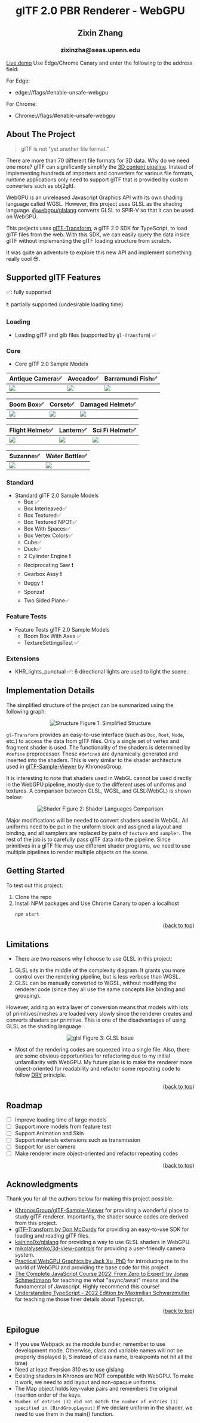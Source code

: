 <div id="top"></div>
<!-- PROJECT LOGO -->
<br />
<div align="center">
  <h1 align="center">glTF 2.0 PBR Renderer - WebGPU</h1>
  <h2 align="center">Zixin Zhang</h2>
  <h3 align="center">zixinzha@seas.upenn.edu</h3>
</div>

<!-- ABOUT THE PROJECT -->

[Live demo](https://gltf-webgpu.netlify.app/) Use Edge/Chrome Canary and enter the following to the address field:

For Edge:

- edge://flags/#enable-unsafe-webgpu

For Chrome:

- Chrome://flags/#enable-unsafe-webgpu

## About The Project

> glTF is not "yet another file format."

There are more than 70 different file formats for 3D data. Why do we need one more? glTF can significantly simplify the [3D content pipeline](https://github.com/KhronosGroup/glTF-Tutorials/blob/master/gltfTutorial/images/contentPipelineWithGltf.png). Instead of implementing hundreds of importers and converters for various file formats, runtime applications only need to support glTF that is provided by custom converters such as obj2gltf.

WebGPU is an unreleased Javascript Graphics API with its own shading language called WGSL. However, this project uses GLSL as the shading language. [@webgpu/glslang](https://www.npmjs.com/package/@webgpu/glslang) converts GLSL to SPIR-V so that it can be used on WebGPU.

This projects uses [glTF-Transform](https://github.com/donmccurdy/glTF-Transform), a glTF 2.0 SDK for TypeScript, to load glTF files from the web. With this SDK, we can easily query the data inside glTF without implementing the glTF loading structure from scratch.

It was quite an adventure to explore this new API and implement something really cool 😎.

## Supported glTF Features

✅: fully supported

❗: partially supported (undesirable loading time)

### Loading

- Loading glTF and glb files (supported by `gl-Transform`) ✅

### Core

- Core glTF 2.0 Sample Models

| Antique Camera✅                | Avocado✅                 | Barramundi Fish✅                |
| ------------------------------- | ------------------------- | -------------------------------- |
| ![](mdAssets/AntiqueCamera.gif) | ![](mdAssets/Avocado.gif) | ![](mdAssets/BarramundiFish.gif) |

| Boom Box✅                | Corset✅                 | Damaged Helmet✅                |
| ------------------------- | ------------------------ | ------------------------------- |
| ![](mdAssets/BoomBox.gif) | ![](mdAssets/Corset.gif) | ![](mdAssets/DamagedHelmet.gif) |

| Flight Helmet✅                | Lantern✅                 | Sci Fi Helmet✅               |
| ------------------------------ | ------------------------- | ----------------------------- |
| ![](mdAssets/FlightHelmet.gif) | ![](mdAssets/Lantern.gif) | ![](mdAssets/SciFiHelmet.gif) |

| Suzanne✅                 | Water Bottle✅                |
| ------------------------- | ----------------------------- |
| ![](mdAssets/Suzanne.gif) | ![](mdAssets/WaterBottle.gif) |

### Standard

- Standard glTF 2.0 Sample Models
  - Box ✅
  - Box Interleaved✅
  - Box Textured✅
  - Box Textured NPOT✅
  - Box With Spaces✅
  - Box Vertex Colors✅
  - Cube✅
  - Duck✅
  - 2 Cylinder Engine ❗
  - Reciprocating Saw ❗
  - Gearbox Assy ❗
  - Buggy ❗
  - Sponza❗
  - Two Sided Plane✅

### Feature Tests

- Feature Tests glTF 2.0 Sample Models
  - Boom Box With Axes ✅
  - TextureSettingsTest ✅

### Extensions

- KHR_lights_punctual ✅: 6 directional lights are used to light the scene.

## Implementation Details

The simplified structure of the project can be summarized using the following graph:

<div align="center">
    <img src="mdAssets/project.png" alt="Structure">
<h8 align="center">Figure 1: Simplified Structure</h8>
</div>

`gl-Transform` provides an easy-to-use interface (such as `Doc`, `Root`, `Node`, etc.) to access the data from glTF files. Only a single set of vertex and fragment shader is used. The functionality of the shaders is determined by `#define` preprocessor. These `#define`s are dynamically generated and inserted into the shaders. This is very similar to the shader architecture used in [glTF-Sample-Viewer](https://github.com/KhronosGroup/glTF-Sample-Viewer) by KhronosGroup.

It is interesting to note that shaders used in WebGL cannot be used directly in the WebGPU pipeline, mostly due to the different uses of uniforms and textures. A comparison between GLSL, WGSL, and GLSL(WebGL) is shown below:

<div align="center">
    <img src="mdAssets/shader.png" alt="Shader">
<h8 align="center">Figure 2: Shader Languages Comparison</h8>
</div>

Major modifications will be needed to convert shaders used in WebGL. All uniforms need to be put in the uniform block and assigned a layout and binding, and all samplers are replaced by pairs of `texture` and `sampler`. The rest of the job is to carefully pass glTF data into the pipeline. Since primitives in a glTF file may use different shader programs, we need to use multiple pipelines to render multiple objects on the scene.

<!-- GETTING STARTED -->

## Getting Started

To test out this project:

1. Clone the repo
2. Install NPM packages and Use Chrome Canary to open a localhost
   ```sh
   npm start
   ```

<p align="right">(<a href="#top">back to top</a>)</p>

<!-- USAGE EXAMPLES -->

## Limitations

- There are two reasons why I choose to use GLSL in this project:

1. GLSL sits in the middle of the complexity diagram. It grants you more control over the rendering pipeline, but is less verbose than WGSL.
2. GLSL can be manually converted to WGSL, without modifying the renderer code (since they all use the same concepts like binding and grouping).

However, adding an extra layer of conversion means that models with lots of primitives/meshes are loaded very slowly since the renderer creates and converts shaders per primitive. This is one of the disadvantages of using GLSL as the shading language.

<div align="center">
    <img src="mdAssets/glsl.png" alt="glsl">
<h8 align="center">Figure 3: GLSL Issue</h8>
</div>

- Most of the rendering codes are squeezed into a single file. Also, there are some obvious opportunities for refactoring due to my initial unfamiliarity with WebGPU. My future plan is to make the renderer more object-oriented for readability and refactor some repeating code to follow [DRY](https://en.wikipedia.org/wiki/Don%27t_repeat_yourself) principle.

<p align="right">(<a href="#top">back to top</a>)</p>

<!-- ROADMAP -->

## Roadmap

- [ ] Improve loading time of large models
- [ ] Support more models from feature test
- [ ] Support Animation and Skin
- [ ] Support materials extensions such as transmission
- [ ] Support for user camera
- [ ] Make renderer more object-oriented and refactor repeating codes

<p align="right">(<a href="#top">back to top</a>)</p>

<!-- ACKNOWLEDGMENTS -->

## Acknowledgments

Thank you for all the authors below for making this project possible.

- [KhronosGroup/glTF-Sample-Viewer](https://github.com/KhronosGroup/glTF-Sample-Viewer) for providing a wonderful place to study glTF renderer. Importantly, the shader source codes are derived from this project.
- [glTF-Transform by Don McCurdy](https://gltf-transform.donmccurdy.com/) for providing an easy-to-use SDK for loading and reading glTF files.
- [kainino0x/glslang](https://github.com/kainino0x/glslang.js) for providing a way to use GLSL shaders in WebGPU.
- [mikolalysenko/3d-view-controls](https://github.com/mikolalysenko/3d-view-controls) for providing a user-friendly camera system.
- [Practical WebGPU Graphics by Jack Xu, PhD](https://drxudotnet.com/Home/DownloadCode?bookId=20) for introducing me to the world of WebGPU and providing the base code for this project.
- [The Complete JavaScript Course 2022: From Zero to Expert! by Jonas Schmedtmann](https://www.udemy.com/course/the-complete-javascript-course/) for teaching me what "async/await" means and the fundamental of Javascript. Highly recommend this course!
- [Understanding TypeScript - 2022 Edition by Maximilian Schwarzmüller](https://www.udemy.com/course/understanding-typescript/) for teaching me those finer details about Typescript.

<p align="right">(<a href="#top">back to top</a>)</p>

## Epilogue

- If you use Webpack as the module bundler, remember to use development mode. Otherwise, class and variable names will not be properly displayed (i, S instead of class name, breakpoints not hit all the time)
- Need at least #version 310 es to use glslang
- Existing shaders in Khronos are NOT compatible with WebGPU. To make it work, we need to add layout and non-opaque uniforms.
- The Map object holds key-value pairs and remembers the original insertion order of the keys.
- `Number of entries (3) did not match the number of entries (1) specified in [BindGroupLayout]` If we declare uniform in the shader, we need to use them in the main() function.
